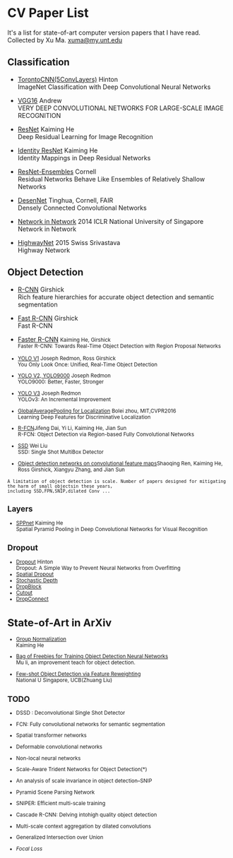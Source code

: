 # CV Paper List
It's a list for state-of-art computer version papers that I have read.<br>
Collected by Xu Ma.  <xuma@my.unt.edu>



## Classification
 + [TorontoCNN(5ConvLayers)](https://papers.nips.cc/paper/4824-imagenet-classification-with-deep-convolutional-neural-networks.pdf) Hinton
	<br>ImageNet Classification with Deep Convolutional Neural Networks
 + [VGG16](https://arxiv.org/pdf/1409.1556.pdf "VGG16") Andrew
	<br>VERY DEEP CONVOLUTIONAL NETWORKS FOR LARGE-SCALE IMAGE RECOGNITION
 + [ResNet](https://arxiv.org/pdf/1512.03385.pdf) Kaiming He
	<br>Deep Residual Learning for Image Recognition
 + [Identity ResNet](https://arxiv.org/pdf/1603.05027.pdf) Kaiming He
 	<br>Identity Mappings in Deep Residual Networks
 + [ResNet-Ensembles](https://arxiv.org/pdf/1605.06431.pdf) Cornell
 	<br>Residual Networks Behave Like Ensembles of Relatively Shallow Networks
 + [DesenNet](https://arxiv.org/pdf/1608.06993.pdf) Tinghua, Cornell, FAIR
 	<br>Densely Connected Convolutional Networks

 + [Network in Network](https://arxiv.org/pdf/1312.4400.pdf) 2014 ICLR National University of Singapore
 	<br >Network in Network
	
 + [HighwayNet](https://arxiv.org/pdf/1507.06228.pdf) 2015 Swiss Srivastava
 	<br> Highway Network
	
 
 
## Object Detection
 + [R-CNN](https://arxiv.org/pdf/1311.2524.pdf) Girshick
 <br>Rich feature hierarchies for accurate object detection and semantic segmentation
 + [Fast R-CNN](https://arxiv.org/pdf/1504.08083.pdf) Girshick
 <br>Fast R-CNN
 + [Faster R-CNN](https://arxiv.org/pdf/1506.01497.pdf) <small>Kaiming He, Girshick
 <br>Faster R-CNN: Towards Real-Time Object Detection with Region Proposal Networks


+ [YOLO V1](https://arxiv.org/pdf/1506.02640.pdf) Joseph Redmon, Ross Girshick
 <br>You Only Look Once: Unified, Real-Time Object Detection
+ [YOLO V2, YOLO9000](https://arxiv.org/pdf/1612.08242.pdf) Joseph Redmon
<br>YOLO9000: Better, Faster, Stronger
+ [YOLO V3](https://arxiv.org/pdf/1804.02767.pdf) Joseph Redmon
<br>YOLOv3: An Incremental Improvement

+ [GlobalAveragePooling for Localization](https://www.cv-foundation.org/openaccess/content_cvpr_2016/papers/Zhou_Learning_Deep_Features_CVPR_2016_paper.pdf) Bolei zhou, MIT,CVPR2016
<br> Learning Deep Features for Discriminative Localization

+ [R-FCN](https://arxiv.org/pdf/1605.06409.pdf)Jifeng Dai, Yi Li, Kaiming He, Jian Sun
 <br> R-FCN: Object Detection via Region-based Fully Convolutional Networks
 
+ [SSD](https://arxiv.org/pdf/1512.02325.pdf) Wei Liu
 <br>SSD: Single Shot MultiBox Detector
 
+ [Object detection networks on convolutional feature maps](https://arxiv.org/pdf/1504.06066.pdf)Shaoqing Ren, Kaiming He, Ross Girshick, Xiangyu Zhang, and Jian Sun

```
A limitation of object detection is scale. Number of papers designed for mitigating the harm of small objectsin these years,
including SSD,FPN,SNIP,dilated Conv ...
```

## Layers
+ [SPPnet](https://arxiv.org/pdf/1406.4729.pdf) Kaiming He
<br>Spatial Pyramid Pooling in Deep Convolutional Networks for Visual Recognition

## Dropout
+ [Dropout](http://jmlr.org/papers/volume15/srivastava14a/srivastava14a.pdf) Hinton
<br>Dropout: A Simple Way to Prevent Neural Networks from Overfitting
+ [Spatial Dropout]()
+ [Stochastic Depth]()
+ [DropBlock]()
+ [Cutout]()
+ [DropConnect]()

# State-of-Art in ArXiv
+ [Group Normalization](https://arxiv.org/pdf/1803.08494.pdf)
<br> Kaiming He

+ [Bag of Freebies for Training Object Detection Neural Networks](https://arxiv.org/pdf/1902.04103.pdf)
<br> Mu li, an improvement teach for object detection.

+ [Few-shot Object Detection via Feature Reweighting](https://arxiv.org/pdf/1812.01866.pdf)
<br> National U Singapore, UCB(Zhuang Liu)

## TODO

+ DSSD : Deconvolutional Single Shot Detector 

+ FCN: Fully convolutional networks for semantic segmentation

+ Spatial transformer networks

+ Deformable convolutional networks

+ Non-local neural networks

+ Scale-Aware Trident Networks for Object Detection(*)

+ An analysis of scale invariance in object detection–SNIP

+ Pyramid Scene Parsing Network

+ SNIPER: Efficient multi-scale training

+ Cascade R-CNN: Delving intohigh quality object detection

+ Multi-scale context aggregation by dilated convolutions

+ Generalized Intersection over Union

+ *Focal Loss*

